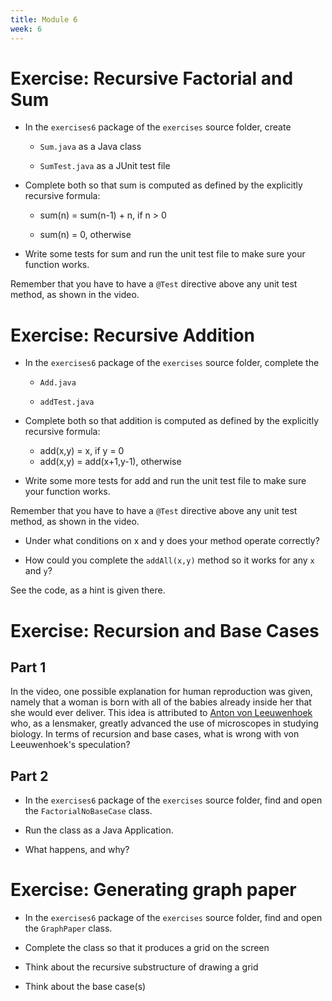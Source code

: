 ```yaml
---
title: Module 6
week: 6
---
```




# Exercise: Recursive Factorial and Sum

* In the `exercises6` package of the `exercises` source folder, create

	* `Sum.java` as a Java class
	
	* `SumTest.java` as a JUnit test file

* Complete both so that sum is computed as defined by the explicitly recursive formula:

	* sum(n) = sum(n-1) + n, if n &gt; 0
	
	* sum(n) = 0, otherwise

* Write some tests for sum and run the unit test file to make sure
your function works.

Remember that you have to have a `@Test` directive above any
unit test method, as shown in the video.
			   

# Exercise: Recursive Addition

* In the `exercises6` package of the `exercises` source folder, complete the

	* `Add.java`
	
	* `addTest.java`

* Complete both so that addition is computed as defined by the explicitly recursive formula:

	* add(x,y) = x, if y = 0
	* add(x,y) = add(x+1,y-1), otherwise

* Write some more tests for add and run the unit test file to make sure your function works.

Remember that you have to have a `@Test` directive above any
unit test method, as shown in the video.

* Under what conditions on x and y does your method operate correctly?

* How could you complete the `addAll(x,y)` method so it works for any `x` and `y`?

See the code, as a hint is given there.

# Exercise: Recursion and Base Cases

## Part 1

In the video, one possible explanation for human reproduction was given,
namely that a woman is born with all of the babies already inside her that
she would ever deliver.  This idea is attributed to
<a href="http://10e.devbio.com/article.php?id=65"> Anton von Leeuwenhoek</a> 
who, as a lensmaker, greatly advanced the use of microscopes in studying biology.
In terms of recursion and base cases, what is wrong with
von Leeuwenhoek's speculation?

## Part 2

* In the `exercises6` package of the `exercises` source folder, find and open the `FactorialNoBaseCase` class.

* Run the class as a Java Application.

* What happens, and why?

# Exercise: Generating graph paper

* In the `exercises6` package of the `exercises` source folder, find and open the `GraphPaper` class.
  
* Complete the class so that it produces a grid on the screen

* Think about the recursive substructure of drawing a grid

* Think about the base case(s)
